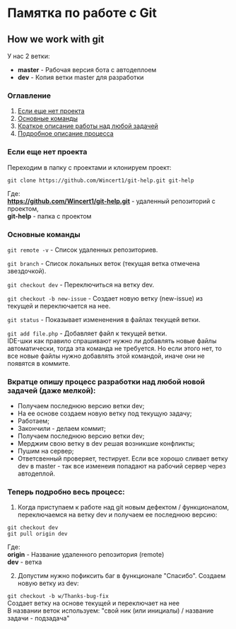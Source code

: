 # Памятка по работе с Git
## **How we work with git**


У нас 2 ветки:
- **master** - Рабочая версия бота с автодеплоем
- **dev** - Копия ветки master для разработки


### Оглавление
1. [Если еще нет проекта](#Если-еще-нет-проекта)
2. [Основные команды](#Основные-команды)
3. [Краткое описание работы над любой задачей](#вкратце-опишу-процесс-разработки-над-любой-новой-задачей-даже-мелкой)
4. [Подробное описание процесса](#теперь-подробно-весь-процесс)


### Если еще нет проекта
Переходим в папку с проектами и клонируем проект:

`git clone https://github.com/Wincert1/git-help.git git-help`

Где:<br> 
**https://github.com/Wincert1/git-help.git** - удаленный репозиторий с проектом,<br>
**git-help** - папка с проектом


### Основные команды
`git remote -v` - Список удаленных репозиториев.

`git branch` - Список локальных веток (текущая ветка отмечена звездочкой).

`git checkout dev` - Переключиться на ветку dev.

`git checkout -b new-issue` - Создает новую ветку (new-issue) из текущей и переключается на нее.

`git status` - Показывает измененения в файлах текущей ветки.

`git add file.php` - Добавляет файл к текущей ветки.<br> 
IDE-шки как правило спрашивают нужно ли добавлять новые файлы автоматически, тогда эта команда не требуется. Но если этого нет, то все новые файлы нужно добавлять этой командой, иначе они не появятся в коммите.



### Вкратце опишу процесс разработки над любой новой задачей (даже мелкой):
- Получаем последнюю версию ветки dev;
- На ее основе создаем новую ветку под текущую задачу;
- Работаем;
- Закончили - делаем коммит;
- Получаем последнюю версию ветки dev;
- Мерджим свою ветку в dev решая возникшие конфликты;
- Пушим на сервер;
- Ответсвенный проверяет, тестирует. Если все хорошо сливает ветку dev в master - так все изменеия попадают на рабочий сервер через автодеплой.


### Теперь подробно весь процесс:
1. Когда приступаем к работе над git новым дефектом / функционалом, переключаемся на ветку dev и получаем ее последнюю версию:

`git checkout dev`<br>
`git pull origin dev`

Где:<br>
**origin** - Название удаленного репозитория (remote)<br>
**dev** - ветка

2. Допустим нужно пофиксить баг в функционале "Спасибо". Создаем новую ветку из dev:

`git checkout -b w/Thanks-bug-fix`<br>
Создает ветку на основе текущей и переключает на нее<br>
В названии веток используем: "свой ник (или инициалы) / название задачи - подзадача"